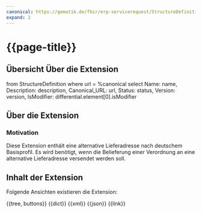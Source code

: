 ```yaml
---
canonical: https://gematik.de/fhir/erp-servicerequest/StructureDefinition/alternative-delivery-address-ex
expand: 2
---
```


# {{page-title}}

## Übersicht Über die Extension

<fql output="table">
	from
		StructureDefinition
	where
		url = %canonical
	select
		Name: name,
		Description: description,
		Canonical_URL: url,
		Status: status,
		Version: version,
    IsModifier: differential.element[0].isModifier
</fql>

## Über die Extension

### Motivation

Diese Extension enthält eine alternative Lieferadresse nach deutschem Basisprofil. Es wird benötigt, wenn die Belieferung einer Verordnung an eine alternative Lieferadresse versendet werden soll.

## Inhalt der Extension

Folgende Ansichten existieren die Extension:

<tabs>
<tab title="Overview">
	{{tree, buttons}}
</tab>
<tab title="Detailed view">
	{{dict}}
</tab>
<tab title="XML">
	{{xml}}
</tab>
<tab title="JSON">	
	{{json}}
</tab>
<tab title="Link">
	{{link}}
</tab>
</tabs>